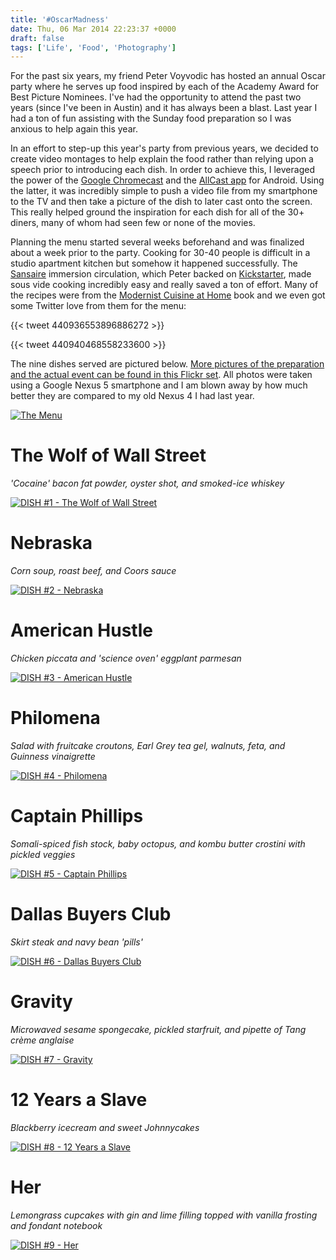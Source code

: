 ```yaml
---
title: '#OscarMadness'
date: Thu, 06 Mar 2014 22:23:37 +0000
draft: false
tags: ['Life', 'Food', 'Photography']
---
```


For the past six years, my friend Peter Voyvodic has hosted an annual Oscar party where he serves up food inspired by each of the Academy Award for Best Picture Nominees. I've had the opportunity to attend the past two years (since I've been in Austin) and it has always been a blast. Last year I had a ton of fun assisting with the Sunday food preparation so I was anxious to help again this year.

In an effort to step-up this year's party from previous years, we decided to create video montages to help explain the food rather than relying upon a speech prior to introducing each dish. In order to achieve this, I leveraged the power of the [Google Chromecast](http://www.google.com/intl/en-US/chrome/devices/chromecast/) and the [AllCast app](https://play.google.com/store/apps/details?id=com.koushikdutta.cast) for Android. Using the latter, it was incredibly simple to push a video file from my smartphone to the TV and then take a picture of the dish to later cast onto the screen. This really helped ground the inspiration for each dish for all of the 30+ diners, many of whom had seen few or none of the movies.

Planning the menu started several weeks beforehand and was finalized about a week prior to the party. Cooking for 30-40 people is difficult in a studio apartment kitchen but somehow it happened successfully. The [Sansaire](http://sansaire.com/) immersion circulation, which Peter backed on [Kickstarter](https://www.kickstarter.com/projects/seattlefoodgeek/sansaire-sous-vide-circulator-for-199), made sous vide cooking incredibly easy and really saved a ton of effort. Many of the recipes were from the [Modernist Cuisine at Home](http://modernistcuisine.com/books/modernist-cuisine-at-home/) book and we even got some Twitter love from them for the menu:

{{< tweet 440936553896886272 >}}

{{< tweet 440940468558233600 >}}

The nine dishes served are pictured below. [More pictures of the preparation and the actual event can be found in this Flickr set](http://www.flickr.com/photos/shiruken/sets/72157641837002243/). All photos were taken using a Google Nexus 5 smartphone and I am blown away by how much better they are compared to my old Nexus 4 I had last year.

[![The Menu](https://live.staticflickr.com/7303/12919325504_a091d61eac_z.jpg)](https://flic.kr/p/kFCVns "The Menu by Colin Sullender, on Flickr")

# The Wolf of Wall Street
_'Cocaine' bacon fat powder, oyster shot, and smoked-ice whiskey_

[![DISH #1 - The Wolf of Wall Street](https://live.staticflickr.com/7362/12919423564_d4dd05900b_b.jpg)](https://flic.kr/p/kFDqw9 "DISH #1 - The Wolf of Wall Street by Colin Sullender, on Flickr")

# Nebraska
_Corn soup, roast beef, and Coors sauce_

[![DISH #2 - Nebraska](https://live.staticflickr.com/7305/12919114933_29ac10b6c3_b.jpg)](https://flic.kr/p/kFBQLV "DISH #2 - Nebraska by Colin Sullender, on Flickr")

# American Hustle
_Chicken piccata and 'science oven' eggplant parmesan_

[![DISH #3 - American Hustle](https://live.staticflickr.com/7339/12919119853_e84e708019_b.jpg)](https://flic.kr/p/kFBSeK "DISH #3 - American Hustle by Colin Sullender, on Flickr")

# Philomena
_Salad with fruitcake croutons, Earl Grey tea gel, walnuts, feta, and Guinness vinaigrette_

[![DISH #4 - Philomena](https://live.staticflickr.com/7368/12919434954_0c117d8d3e_b.jpg)](https://flic.kr/p/kFDtUw "DISH #4 - Philomena by Colin Sullender, on Flickr")

# Captain Phillips
_Somali-spiced fish stock, baby octopus, and kombu butter crostini with pickled veggies_

[![DISH #5 - Captain Phillips](https://live.staticflickr.com/7448/12919125003_fbfb804f1c_b.jpg)](https://flic.kr/p/kFBTLx "DISH #5 - Captain Phillips by Colin Sullender, on Flickr")

# Dallas Buyers Club
_Skirt steak and navy bean 'pills'_

[![DISH #6 - Dallas Buyers Club](https://live.staticflickr.com/2874/12919032825_3b0017b4a3_b.jpg)](https://flic.kr/p/kFBqng "DISH #6 - Dallas Buyers Club by Colin Sullender, on Flickr")

# Gravity
_Microwaved sesame spongecake, pickled starfruit, and pipette of Tang crème anglaise_

[![DISH #7 - Gravity](https://live.staticflickr.com/3755/12919445054_5877196857_b.jpg)](https://flic.kr/p/kFDwUE "DISH #7 - Gravity by Colin Sullender, on Flickr")

# 12 Years a Slave
_Blackberry icecream and sweet Johnnycakes_

[![DISH #8 - 12 Years a Slave](https://live.staticflickr.com/7423/12919447554_2520fc453d_b.jpg)](https://flic.kr/p/kFDxDL "DISH #8 - 12 Years a Slave by Colin Sullender, on Flickr")

# Her
_Lemongrass cupcakes with gin and lime filling topped with vanilla frosting and fondant notebook_

[![DISH #9 - Her](https://live.staticflickr.com/3684/12919135873_fcf8c48c1f_b.jpg)](https://flic.kr/p/kFBWZX "DISH #9 - Her by Colin Sullender, on Flickr")